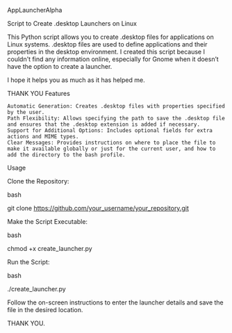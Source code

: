 AppLauncherAlpha

Script to Create .desktop Launchers on Linux

This Python script allows you to create .desktop files for applications on Linux systems. .desktop files are used to define applications and their properties in the desktop environment. I created this script because I couldn't find any information online, especially for Gnome when it doesn’t have the option to create a launcher.

I hope it helps you as much as it has helped me.

THANK YOU
Features

    Automatic Generation: Creates .desktop files with properties specified by the user.
    Path Flexibility: Allows specifying the path to save the .desktop file and ensures that the .desktop extension is added if necessary.
    Support for Additional Options: Includes optional fields for extra actions and MIME types.
    Clear Messages: Provides instructions on where to place the file to make it available globally or just for the current user, and how to add the directory to the bash profile.

Usage

Clone the Repository:

bash

git clone https://github.com/your_username/your_repository.git

Make the Script Executable:

bash

chmod +x create_launcher.py

Run the Script:

bash

./create_launcher.py

Follow the on-screen instructions to enter the launcher details and save the file in the desired location.

THANK YOU.
